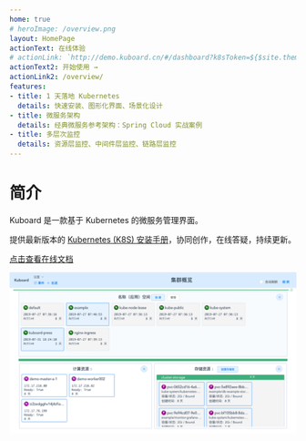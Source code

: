 ```yaml
---
home: true
# heroImage: /overview.png
layout: HomePage
actionText: 在线体验
# actionLink: `http://demo.kuboard.cn/#/dashboard?k8sToken=${$site.themeConfig.kuboardToken}`
actionText2: 开始使用 →
actionLink2: /overview/
features:
- title: 1 天落地 Kubernetes
  details: 快速安装、图形化界面、场景化设计
- title: 微服务架构
  details: 经典微服务参考架构：Spring Cloud 实战案例
- title: 多层次监控
  details: 资源层监控、中间件层监控、链路层监控
---
```


# 简介

Kuboard 是一款基于 Kubernetes 的微服务管理界面。

提供最新版本的 [Kubernetes (K8S) 安装手册](https://www.kuboard.cn/install/install-k8s.html)，协同创作，在线答疑，持续更新。

[点击查看在线文档](https://www.kuboard.cn/#from_github)

![Demo](./overview/README.assets/1564841972085.gif)
